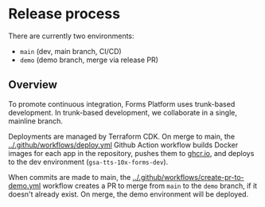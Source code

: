 # Release process

There are currently two environments:

- `main` (dev, main branch, CI/CD)
- `demo` (demo branch, merge via release PR)

## Overview

To promote continuous integration, Forms Platform uses trunk-based development. In trunk-based development, we collaborate in a single, mainline branch.

Deployments are managed by Terraform CDK. On merge to main, the [../.github/workflows/deploy.yml](../.github/workflows/deploy.yml) Github Action workflow builds Docker images for each app in the repository, pushes them to [ghcr.io](https://github.com/orgs/GSA-TTS/packages?repo_name=atj-platform), and deploys to the dev environment (`gsa-tts-10x-forms-dev`).

When commits are made to main, the [../.github/workflows/create-pr-to-demo.yml](../.github/workflows/create-pr-to-demo.yml) workflow creates a PR to merge from `main` to the `demo` branch, if it doesn't already exist. On merge, the demo environment will be deployed.
